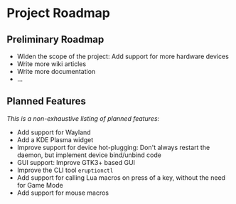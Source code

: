 # Project Roadmap

## Preliminary Roadmap

* Widen the scope of the project: Add support for more hardware devices
* Write more wiki articles
* Write more documentation
* ...

## Planned Features

_This is a non-exhaustive listing of planned features:_

* Add support for Wayland
* Add a KDE Plasma widget
* Improve support for device hot-plugging: Don't always restart the daemon, but implement device bind/unbind code
* GUI support: Improve GTK3+ based GUI
* Improve the CLI tool `eruptionctl`
* Add support for calling Lua macros on press of a key, without the need for Game Mode
* Add support for mouse macros
